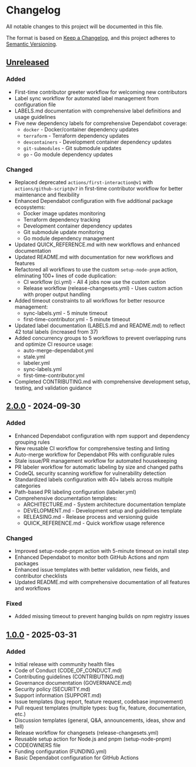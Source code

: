# Changelog

All notable changes to this project will be documented in this file.

The format is based on [Keep a Changelog](https://keepachangelog.com/en/1.0.0/),
and this project adheres to [Semantic Versioning](https://semver.org/spec/v2.0.0.html).

## [Unreleased]

### Added

- First-time contributor greeter workflow for welcoming new contributors
- Label sync workflow for automated label management from configuration file
- LABELS.md documentation with comprehensive label definitions and usage guidelines
- Five new dependency labels for comprehensive Dependabot coverage:
  - `docker` - Docker/container dependency updates
  - `terraform` - Terraform dependency updates
  - `devcontainers` - Development container dependency updates
  - `git-submodules` - Git submodule updates
  - `go` - Go module dependency updates

### Changed

- Replaced deprecated `actions/first-interaction@v1` with `actions/github-script@v7` in first-time contributor workflow for better maintenance and flexibility
- Enhanced Dependabot configuration with five additional package ecosystems:
  - Docker image updates monitoring
  - Terraform dependency tracking
  - Development container dependency updates
  - Git submodule update monitoring
  - Go module dependency management
- Updated QUICK_REFERENCE.md with new workflows and enhanced documentation
- Updated README.md with documentation for new workflows and features
- Refactored all workflows to use the custom `setup-node-pnpm` action, eliminating 100+ lines of code duplication:
  - CI workflow (ci.yml) - All 4 jobs now use the custom action
  - Release workflow (release-changesets.yml) - Uses custom action with proper output handling
- Added timeout constraints to all workflows for better resource management:
  - sync-labels.yml - 5 minute timeout
  - first-time-contributor.yml - 5 minute timeout
- Updated label documentation (LABELS.md and README.md) to reflect 42 total labels (increased from 37)
- Added concurrency groups to 5 workflows to prevent overlapping runs and optimize CI resource usage:
  - auto-merge-dependabot.yml
  - stale.yml
  - labeler.yml
  - sync-labels.yml
  - first-time-contributor.yml
- Completed CONTRIBUTING.md with comprehensive development setup, testing, and validation guidance

## [2.0.0] - 2024-09-30

### Added

- Enhanced Dependabot configuration with npm support and dependency grouping rules
- New reusable CI workflow for comprehensive testing and linting
- Auto-merge workflow for Dependabot PRs with configurable rules
- Stale issue/PR management workflow for automated housekeeping
- PR labeler workflow for automatic labeling by size and changed paths
- CodeQL security scanning workflow for vulnerability detection
- Standardized labels configuration with 40+ labels across multiple categories
- Path-based PR labeling configuration (labeler.yml)
- Comprehensive documentation templates:
  - ARCHITECTURE.md - System architecture documentation template
  - DEVELOPMENT.md - Development setup and guidelines template
  - RELEASING.md - Release process and versioning guide
  - QUICK_REFERENCE.md - Quick workflow usage reference

### Changed

- Improved setup-node-pnpm action with 5-minute timeout on install step
- Enhanced Dependabot to monitor both GitHub Actions and npm packages
- Enhanced issue templates with better validation, new fields, and contributor checklists
- Updated README.md with comprehensive documentation of all features and workflows

### Fixed

- Added missing timeout to prevent hanging builds on npm registry issues

## [1.0.0] - 2025-03-31

### Added

- Initial release with community health files
- Code of Conduct (CODE_OF_CONDUCT.md)
- Contributing guidelines (CONTRIBUTING.md)
- Governance documentation (GOVERNANCE.md)
- Security policy (SECURITY.md)
- Support information (SUPPORT.md)
- Issue templates (bug report, feature request, codebase improvement)
- Pull request templates (multiple types: bug fix, feature, documentation, etc.)
- Discussion templates (general, Q&A, announcements, ideas, show and tell)
- Release workflow for changesets (release-changesets.yml)
- Reusable setup action for Node.js and pnpm (setup-node-pnpm)
- CODEOWNERS file
- Funding configuration (FUNDING.yml)
- Basic Dependabot configuration for GitHub Actions

[Unreleased]: https://github.com/benhigham/.github/compare/v2.0.0...HEAD
[2.0.0]: https://github.com/benhigham/.github/compare/v1.0.0...v2.0.0
[1.0.0]: https://github.com/benhigham/.github/releases/tag/v1.0.0

